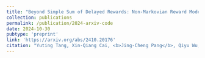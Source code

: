 ```yaml
---
title: "Beyond Simple Sum of Delayed Rewards: Non-Markovian Reward Modeling for Reinforcement Learning"
collection: publications
permalink: /publication/2024-arxiv-code
date: 2024-10-30
pubtype: 'preprint'
link: 'https://arxiv.org/abs/2410.20176'
citation: "Yuting Tang, Xin-Qiang Cai, <b>Jing-Cheng Pang</b>, Qiyu Wu, Yao-Xiang Ding and Masashi Sugiyama. <i>Beyond Simple Sum of Delayed Rewards: Non-Markovian Reward Modeling for Reinforcement Learning.</i> CoRR abs/2410.20176, 2024."
---
```


